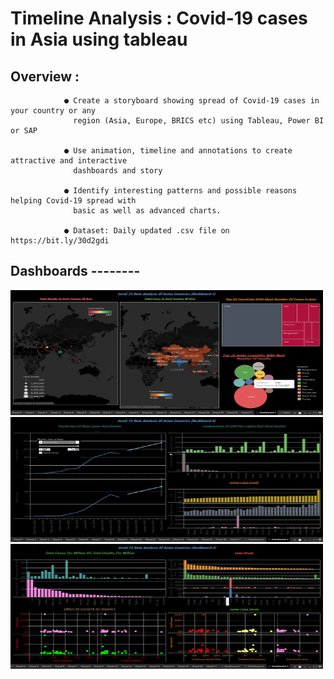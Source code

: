 # Timeline Analysis : Covid-19 cases in Asia using tableau

## Overview :
                ● Create a storyboard showing spread of Covid-19 cases in your country or any
                  region (Asia, Europe, BRICS etc) using Tableau, Power BI or SAP
                  
                ● Use animation, timeline and annotations to create attractive and interactive
                  dashboards and story
                  
                ● Identify interesting patterns and possible reasons helping Covid-19 spread with
                  basic as well as advanced charts.
                  
                ● Dataset: Daily updated .csv file on https://bit.ly/30d2gdi

## Dashboards --------

<img src=https://github.com/sumony2j/Covid-19_Analysis_Asia/blob/main/Screenshots/Dashboard/Dashboard-1.png width=500 height=200>

<img src=https://github.com/sumony2j/Covid-19_Analysis_Asia/blob/main/Screenshots/Dashboard/Dashboaed-2.png width=500 height=200>

<img src=https://github.com/sumony2j/Covid-19_Analysis_Asia/blob/main/Screenshots/Dashboard/Dashboard-3.png width=500 height=200>
